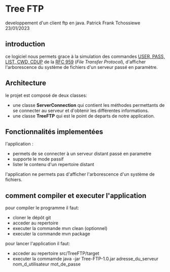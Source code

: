 ﻿# Tree FTP

developpement d'un client ftp en java.
Patrick Frank Tchossiewe
23/01/2023

## introduction

ce logiciel nous permets grace à la simulation des commandes [USER, PASS, LIST, CWD, CDUP](https://fr.wikipedia.org/wiki/Liste_des_commandes_ftp) de la [RFC 959](http://abcdrfc.free.fr/rfc-vf/pdf/rfc959.pdf) (_File Transfer Protocol_), d'afficher l'arborescence du système de fichiers d'un serveur passé en paramètre.

## Architecture
le projet est composé de deux classes:
- une classe **ServerConnection** qui contient les méthodes permettants de se connecter au serveur et  d'obtenir les différentes informations.
- une classe **TreeFTP** qui est le point de departs de notre application.

## Fonctionnalités implementées

 l'application  :
 -  permets de se connecter à un serveur distant passé en parametre
 - supporte le mode passif
- lister le contenu d'un repertoire distant

l'application ne permets pas d'afficher l'arborescence d'un système de fichiers.

## comment compiler et executer l'application

pour compiler le programme il faut:

- cloner le dépôt git
- acceder au repertoire
- executer la commande mvn clean (optionnel)
- executer la commande mvn package

pour lancer l'application il faut:
- acceder au repertoire src/TreeFTP/target
- executer la commamde  java -jar Tree-FTP-1.0.jar adresse_du_serveur nom_d_utilisateur mot_de_passe
